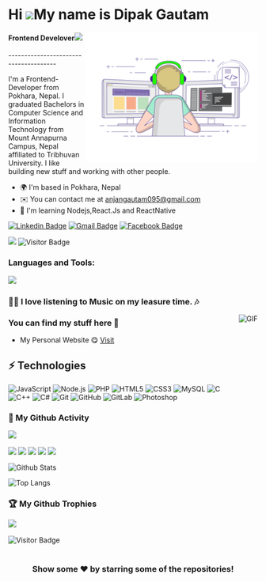 Hi ![](https://user-images.githubusercontent.com/18350557/176309783-0785949b-9127-417c-8b55-ab5a4333674e.gif)My name is Dipak Gautam
=====================================================================================================================================
<img align="right" alt="GIF" src="https://raw.githubusercontent.com/devSouvik/devSouvik/master/gif3.gif" width="350" style="max-width: 100%;">
<h4> Frontend Develover<img src="https://media.giphy.com/media/WUlplcMpOCEmTGBtBW/giphy.gif" width="30"> </h4>
--------------------------------------

I'm a Frontend-Developer from Pokhara, Nepal. I graduated Bachelors in Computer Science and Information Technology from Mount Annapurna Campus, Nepal affiliated to Tribhuvan University. I like building new stuff and working with other people.

* 🌍  I'm based in Pokhara, Nepal
* ✉️  You can contact me at [anjangautam095@gmail.com](mailto:anjangautam095@gmail.com)
* 🧠  I'm learning Nodejs,React.Js and ReactNative
<p align="center">
 

[![Linkedin Badge](https://img.shields.io/badge/-Linkedin-blue?style=flat-square&logo=Linkedin&logoColor=white&link=https://www.linkedin.com/in/dipak-gautam-6613b72b5/)](https://www.linkedin.com/in/dipak-gautam-6613b72b5/)
[![Gmail Badge](https://img.shields.io/badge/-Gmail-c14438?style=flat-square&logo=Gmail&logoColor=white&link=mailto:anjangautam095@gmail.com)](mailto:anjangautam095@gmail.com)
[![Facebook Badge](https://img.shields.io/badge/-Facebook-0088CC?style=flat&logo=Facebook&logoColor=white)](https://www.facebook.com/boma.colo)
</p>

<a href="https://github.com/Dipak-Gautam" target="_blank" rel="noreferrer"><img
src="https://img.shields.io/github/followers/Dipak-Gautam?logo=github&style=for-the-badge&color=0891b2&labelColor=000000" /></a>
![Visitor Badge](https://komarev.com/ghpvc/?username=Dipak-Gautam&color=blue)


<h3 align="left">Languages and Tools:</h3>

![](https://skillicons.dev/icons?i=nodejs,nextjs,typescript,tailwind,dynamodb,express,git,graphql,vercel,js,ts,mongodb,netlify,react,vscode,vercel&perline=20) 


### 👨‍💻 I love listening to Music on my leasure time. 🎶

<a href="https://github.com/Dipak-Gautam" target="_blank"><img align="right" alt="GIF" height="150px" src="https://media.giphy.com/media/J5B1Y8QZnzXXbLQIBu/giphy.gif" /></a>




### You can find my stuff here :leaves:

- My Personal Website :yum: [Visit](https://dipakgautam.netlify.app/)


## ⚡ Technologies

<!--- just --->

![JavaScript](https://img.shields.io/badge/-JavaScript-black?style=flat-square&logo=javascript)
![Node.js](https://img.shields.io/badge/-Node.js-339933?style=flat-square&logo=node.js&logoColor=white)
![PHP](https://img.shields.io/badge/-PHP-black?style=flat-square&logo=php)
![HTML5](https://img.shields.io/badge/-HTML5-E34F26?style=flat-square&logo=html5&logoColor=white)
![CSS3](https://img.shields.io/badge/-CSS3-1572B6?style=flat-square&logo=css3)
![MySQL](https://img.shields.io/badge/-MySQL-black?style=flat-square&logo=mysql)
![C](https://img.shields.io/badge/-C-A8B9CC?style=flat-square&logo=c&logoColor=white)
![C++](https://img.shields.io/badge/-C++-00599C?style=flat-square&logo=c%2B%2B&logoColor=white)
![C#](https://img.shields.io/badge/-C%23-239120?style=flat-square&logo=c-sharp&logoColor=white)
![Git](https://img.shields.io/badge/-Git-black?style=flat-square&logo=git)
![GitHub](https://img.shields.io/badge/-GitHub-181717?style=flat-square&logo=github)
![GitLab](https://img.shields.io/badge/-GitLab-FCA121?style=flat-square&logo=gitlab)
![Photoshop](https://img.shields.io/badge/-Photoshop-black?style=flat-square&logo=photoshop)
### 👨 My Github Activity


<img src="https://github-readme-streak-stats.herokuapp.com/?user=Dipak-Gautam&theme=algolia&hide_border=true" width="700"/>

![](http://github-profile-summary-cards.vercel.app/api/cards/profile-details?username=Dipak-Gautam&theme=github_dark)
![](http://github-profile-summary-cards.vercel.app/api/cards/repos-per-language?username=Dipak-Gautam&theme=github_dark)
![](http://github-profile-summary-cards.vercel.app/api/cards/most-commit-language?username=Dipak-Gautam&theme=github_dark)
![](http://github-profile-summary-cards.vercel.app/api/cards/stats?username=Dipak-Gautam&theme=github_dark)
![](http://github-profile-summary-cards.vercel.app/api/cards/productive-time?username=Dipak-Gautuam&theme=github_dark&utcOffset=8)


![Github Stats](https://github-readme-stats.vercel.app/api?username=Dipak-Gautam&count_private=true&show_icons=true&include_all_commits=true)

![Top Langs](https://github-readme-stats.vercel.app/api/top-langs/?username=Dipak-Gautam&hide=TeX&layout=compact)

### 🏆 My Github Trophies


  <a href="https://github.com/Dipak-Gautam?tab=repositories"><img width="800px" src="https://github-profile-trophy.vercel.app/?username=Dipak-Gautam&column=8&theme=discord&no-frame=true"/></a>

![Visitor Badge](https://komarev.com/ghpvc/?username=Dipak-Gautam&color=green)

<!-- ### Languages and Tools
 -->
<!-- <img align="left" src="https://simpleicons.org/icons/laravel.svg" alt="Laravel" height="40px" />
<img align="left" src="https://simpleicons.org/icons/flutter.svg" alt="Flutter" height="40px" />
<img align="left" src="https://simpleicons.org/icons/html5.svg" alt="HTML5" height="40px" />
<img align="left" src="https://simpleicons.org/icons/css3.svg" alt="CSS3" height="40px" />
<img align="left" src="https://simpleicons.org/icons/visualstudiocode.svg" alt="VSCode" height="40px" />
<img align="left" src="https://simpleicons.org/icons/jetbrains.svg" alt="JetBrains Tools" height="40px" />
<br /> -->

#

<div align="center">

### Show some ❤️ by starring some of the repositories!

</div>
